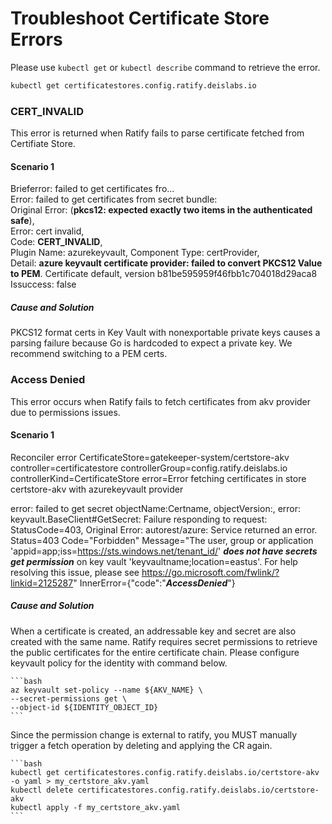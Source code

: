 # Troubleshoot Certificate Store Errors

Please use ```kubectl get``` or ```kubectl describe``` command to retrieve the error.
```bash
kubectl get certificatestores.config.ratify.deislabs.io
```
###  CERT_INVALID
This error is returned when Ratify fails to parse certificate fetched from Certifiate Store.

#### Scenario 1
Brieferror:       failed to get certificates fro...   
Error:            failed to get certificates from secret bundle:  
Original Error: (**pkcs12: expected exactly two items in the authenticated safe**),  
Error: cert invalid,  
Code: **CERT_INVALID**,  
Plugin Name: azurekeyvault, Component Type: certProvider,  
Detail: **azure keyvault certificate provider: failed to convert PKCS12 Value to PEM**. Certificate default, version b81be595959f46fbb1c704018d29aca8  
Issuccess:        false  

##### Cause and Solution
PKCS12 format certs in Key Vault with nonexportable private keys causes a parsing failure because Go is hardcoded to expect a private key. We recommend switching to a PEM certs. 

###  Access Denied
This error occurs when Ratify fails to fetch certificates from akv provider due to permissions issues.

#### Scenario 1
Reconciler error CertificateStore=gatekeeper-system/certstore-akv controller=certificatestore controllerGroup=config.ratify.deislabs.io controllerKind=CertificateStore error=Error fetching certificates in store certstore-akv with azurekeyvault provider

error: failed to get secret objectName:Certname, objectVersion:, error: keyvault.BaseClient#GetSecret: Failure responding to request: StatusCode=403, 
Original Error: autorest/azure: Service returned an error. Status=403 Code="Forbidden" Message="The user, group or application 'appid=app;iss=https://sts.windows.net/tenant_id/' ***does not have secrets get permission*** on key vault 'keyvaultname;location=eastus'. For help resolving this issue, please see https://go.microsoft.com/fwlink/?linkid=2125287" InnerError={"code":"***AccessDenied***"}

##### Cause and Solution

When a certificate is created, an addressable key and secret are also created with the same name. Ratify requires secret permissions to retrieve the public certificates for the entire certificate chain. Please configure keyvault policy for the identity with command below. 
    
    ```bash
    az keyvault set-policy --name ${AKV_NAME} \
    --secret-permissions get \
    --object-id ${IDENTITY_OBJECT_ID}
    ```

Since the permission change is external to ratify, you MUST manually trigger a fetch operation by deleting and applying the CR again.

    ```bash
    kubectl get certificatestores.config.ratify.deislabs.io/certstore-akv -o yaml > my_certstore_akv.yaml
    kubectl delete certificatestores.config.ratify.deislabs.io/certstore-akv
    kubectl apply -f my_certstore_akv.yaml
    ```
